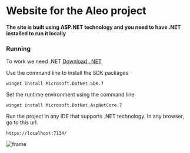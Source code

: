 # Website for the Aleo project
**The site is built using ASP.NET technology and you need to have .NET installed to run it locally**
### Running
To work we need .NET
[Download . NET](https://dotnet.microsoft.com/en-us/download/dotnet)

Use the command line to install the SDK packages
```
winget install Microsoft.DotNet.SDK.7
```
Set the runtime environment using the command line
```
winget install Microsoft.DotNet.AspNetCore.7
```

Run the project in any IDE that supports .NET technology. In any browser, go to this url.
```
https://localhost:7134/
```
![frame](https://user-images.githubusercontent.com/93098076/220059956-c0aa6412-d49e-41b7-aed6-720b59369120.png)
